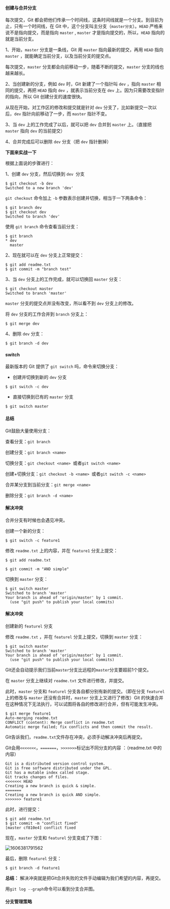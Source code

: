 #### 创建与合并分支

每次提交，Git 都会把他们传承一个时间线，这条时间线就是一个分支。到目前为止，只有一个时间线，在 Git 中，这个分支叫主分支（`master分支`）。`HEAD` 严格来说不是指向提交，而是指向 `master` , `master` 才是指向提交的，所以，`HEAD` 指向的就是当前分支。

1、开始，`master` 分支是一条线，Git 用 `master` 指向最新的提交，再用 `HEAD` 指向 `master` ，就能确定当前分支，以及当前分支的提交点。

每次提交，`master` 分支都会向前移动一步，随着不断的提交，`master` 分支的线也越来越长。

2、当创建新的分支，例如 `dev` 时，Git 新建了一个指针叫 `dev` ，指向 `master` 相同的提交，再把 `HEAD` 指向 `dev` ，就表示当前分支在 `dev` 上。因为只需要改变指针的指向，所以 Git 创建分支的速度很快。

从现在开始，对工作区的修改和提交就是针对 `dev` 分支了，比如新提交一次以后，`dev` 指针向前移动了一步，而 `master` 指针不变。

3、当 `dev` 上的工作完成了以后，就可以把 `dev` 合并到 `master` 上。（直接把 `master` 指向 `dev` 的当前提交）

4、合并完成后可以删除 `dev` 分支（把 `dev` 指针删掉）

**下面来实战一下**

根据上面说的步骤进行：

1、创建 `dev` 分支，然后切换到 `dev `分支

```shell
$ git checkout -b dev
Switched to a new branch 'dev'
```

 `git checkout` 命令加上 `-b` 参数表示创建并切换，相当于一下两条命令：

```shell
$ git branch dev
$ git checkout dev
Switched to branch 'dev'
```

使用 `git branch` 命令查看当前分支：

```shell
$ git branch
* dev  
  master
```

2、现在就可以在 `dev` 分支上正常提交：

```shell
$ git add readme.txt  
$ git commit -m "branch test"
```

3、当 `dev` 分支上的工作完成，就可以切换回 `master` 分支：

```shell
$ git checkout master
Switched to branch 'master'
```

`master` 分支的提交点并没有改变，所以看不到 `dev` 分支上的修改。

将 `dev` 分支的工作合并到 `branch` 分支上：

```shell
$ git merge dev
```

4、删除 `dev` 分支：

```shell
$ git branch -d dev
```

#### switch

最新版本的 Git 提供了 `git switch` 吗，命令来切换分支：

* 创建并切换到新的 `dev` 分支

```shell
$ git switch -c dev
```

* 直接切换到已有的 `master` 分支

```shell
$ git switch master
```

#### **总结**

Git鼓励大量使用分支：

查看分支：`git branch`

创建分支：`git branch <name>  `

切换分支：`git checkout <name> `或者`git switch <name> `

创建+切换分支：`git checkout -b <name> `或者`git switch -c <name> `

合并某分支到当前分支：`git merge <name> `

删除分支：`git branch -d <name>` 

#### 解决冲突

合并分支有时候也会遇见冲突。

创建一个新的分支：

```shell
$ git switch -c feature1
```

修改 `readme.txt` 上的内容，并在 `feature1` 分支上提交：

```shell
$ git add readme.txt

$ git commit -m "AND simple"
```

切换到 `master` 分支：

```shell
$ git switch master
Switched to branch 'master'
Your branch is ahead of 'origin/master' by 1 commit.
  (use "git push" to publish your local commits)
```

#### 解决冲突

创建新的 `featurel` 分支

修改 `readme.txt` ，并在 `featurel` 分支上提交，切换到 `master` 分支：

```shell
$ git switch master
Switched to branch 'master'
Your branch is ahead of 'origin/master' by 1 commit.
  (use "git push" to publish your local commits)
```

Git还会自动提示我们当前`master`分支比远程的`master`分支要超前1个提交。 

在 `master` 分支上继续对 `readme.txt` 文件进行修改，并提交。

此时，`master` 分支和 `featurel` 分支各自都分别有新的提交。（即在分支 `featurel` 上的修改与 `master` 还没有合并时，`master` 分支上又进行了修改）Git 的快速合并在这种情况下无法执行，可以试图将各自的修改进行合并，但有可能发生冲突。

```shell
$ git merge feature1
Auto-merging readme.txt
CONFLICT (content): Merge conflict in readme.txt
Automatic merge failed; fix conflicts and then commit the result.
```

Git告诉我们，`readme.txt`文件存在冲突，必须手动解决冲突后再提交。 

Git会用`<<<<<<<`，`=======`，`>>>>>>>`标记出不同分支的内容 ：（readme.txt 中的内容）

```
Git is a distributed version control system.
Git is free software distributed under the GPL.
Git has a mutable index called stage.
Git tracks changes of files.
<<<<<<< HEAD
Creating a new branch is quick & simple.
=======
Creating a new branch is quick AND simple.
>>>>>>> feature1
```

此时，进行提交：

```shell
$ git add readme.txt 
$ git commit -m "conflict fixed"
[master cf810e4] conflict fixed
```

现在，`master` 分支和 `featurel` 分支变成了下图：

![1606381791562](C:\Users\Administrator\AppData\Roaming\Typora\typora-user-images\1606381791562.png)

最后，删除 `featurel` 分支：

```shell
$ git branch -d feature1
```

**总结：** 解决冲突就是把Git合并失败的文件手动编辑为我们希望的内容，再提交。 

用`git log --graph`命令可以看到分支合并图。 

#### 分支管理策略

